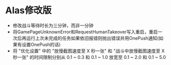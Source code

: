 # Alas修改版
- 修改战斗等待时长为三分钟，而非一分钟
- 将GamePageUnknownError和RequestHumanTakeover写入重启，重启一次后再运行上次未完成的任务如果依旧报错则抛出错误并用OnePush通知(如果有设置OnePush的话)
- 将 "优化设置" 中的 "放慢截图速度至 X 秒一张" 和 "战斗中放慢截图速度至 X 秒一张" 的时间限制分别从 0.1 ~ 0.3 和 0.1 ~ 1.0 放宽至 0.1 ~ 2.0 和 0.1 ~ 5.0
